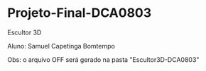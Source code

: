 # Projeto-Final-DCA0803
Escultor 3D

Aluno: Samuel Capetinga Bomtempo

Obs: o arquivo OFF será gerado na pasta "Escultor3D-DCA0803"
